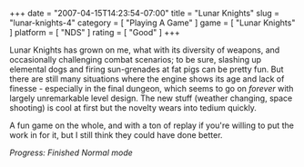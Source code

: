 +++
date = "2007-04-15T14:23:54-07:00"
title = "Lunar Knights"
slug = "lunar-knights-4"
category = [ "Playing A Game" ]
game = [ "Lunar Knights" ]
platform = [ "NDS" ]
rating = [ "Good" ]
+++

Lunar Knights has grown on me, what with its diversity of weapons, and occasionally challenging combat scenarios; to be sure, slashing up elemental dogs and firing sun-grenades at fat pigs can be pretty fun.  But there are still many situations where the engine shows its age and lack of finesse - especially in the final dungeon, which seems to go on <i>forever</i> with largely unremarkable level design.  The new stuff (weather changing, space shooting) is cool at first but the novelty wears into tedium quickly.

A fun game on the whole, and with a ton of replay if you're willing to put the work in for it, but I still think they could have done better.

<i>Progress: Finished Normal mode</i>